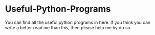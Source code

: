# Useful-Python-Programs
You can find all the useful python programs in here. If you think you can write a better read me than this, then please help me by do so.
